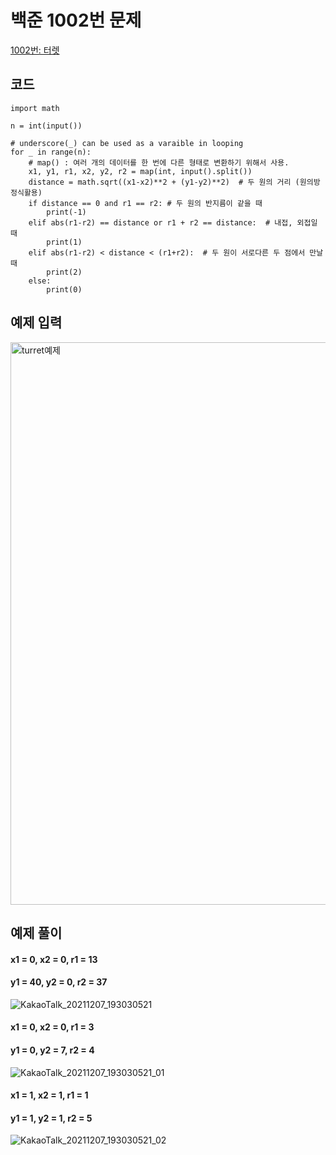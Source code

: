 # 백준 1002번 문제

[1002번: 터렛](https://www.acmicpc.net/problem/1002)

## 코드
```
import math

n = int(input())

# underscore(_) can be used as a varaible in looping
for _ in range(n):
    # map() : 여러 개의 데이터를 한 번에 다른 형태로 변환하기 위해서 사용.
    x1, y1, r1, x2, y2, r2 = map(int, input().split())
    distance = math.sqrt((x1-x2)**2 + (y1-y2)**2)  # 두 원의 거리 (원의방정식활용)
    if distance == 0 and r1 == r2: # 두 원의 반지름이 같을 때
        print(-1)
    elif abs(r1-r2) == distance or r1 + r2 == distance:  # 내접, 외접일 때
        print(1)
    elif abs(r1-r2) < distance < (r1+r2):  # 두 원이 서로다른 두 점에서 만날 때
        print(2)
    else:
        print(0) 
```

## 예제 입력
<img width="900" alt="turret예제" src="https://user-images.githubusercontent.com/59908525/145014725-aee4c831-2cfb-4a4a-ae16-46f45f58801b.PNG">

## 예제 풀이

#### x1 = 0, x2 = 0, r1 = 13
#### y1 = 40, y2 = 0, r2 = 37 
![KakaoTalk_20211207_193030521](https://user-images.githubusercontent.com/59908525/145014551-ad2ea01e-9288-4d85-827d-2b01aa8117f2.jpg)

#### x1 = 0, x2 = 0, r1 = 3
#### y1 = 0, y2 = 7, r2 = 4 
![KakaoTalk_20211207_193030521_01](https://user-images.githubusercontent.com/59908525/145014557-c6815c24-912c-413e-8804-b9644668c5a7.jpg)

#### x1 = 1, x2 = 1, r1 = 1
#### y1 = 1, y2 = 1, r2 = 5 
![KakaoTalk_20211207_193030521_02](https://user-images.githubusercontent.com/59908525/145014567-952f9773-0e56-4a62-baf7-e79d1232c2a3.jpg)
